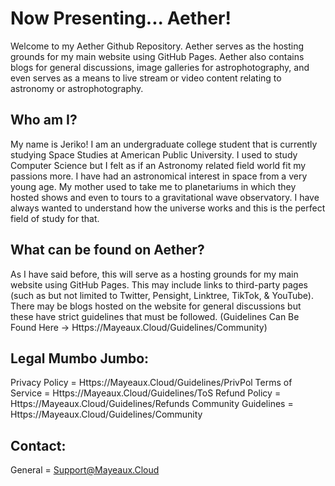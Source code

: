 # Now Presenting... Aether!
   Welcome to my Aether Github Repository. Aether serves as the hosting grounds for my main website using GitHub Pages. Aether also contains blogs for general discussions, image galleries for astrophotography, and even serves as a means to live stream or video content relating to astronomy or astrophotography.

## Who am I?
   My name is Jeriko! I am an undergraduate college student that is currently studying Space Studies at American Public University. I used to study Computer Science but I felt as if an Astronomy related field world fit my passions more. I have had an astronomical interest in space from a very young age. My mother used to take me to planetariums in which they hosted shows and even to tours to a gravitational wave observatory. I have always wanted to understand how the universe works and this is the perfect field of study for that.

## What can be found on Aether?
   As I have said before, this will serve as a hosting grounds for my main website using GitHub Pages. This may include links to third-party pages (such as but not limited to Twitter, Pensight, Linktree, TikTok, & YouTube). There may be blogs hosted on the website for general discussions but these have strict guidelines that must be followed. (Guidelines Can Be Found Here -> Https://Mayeaux.Cloud/Guidelines/Community) 

## Legal Mumbo Jumbo:
Privacy Policy = Https://Mayeaux.Cloud/Guidelines/PrivPol
Terms of Service = Https://Mayeaux.Cloud/Guidelines/ToS
Refund Policy = Https://Mayeaux.Cloud/Guidelines/Refunds
Community Guidelines = Https://Mayeaux.Cloud/Guidelines/Community

## Contact:
General = Support@Mayeaux.Cloud
